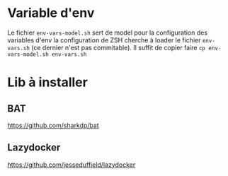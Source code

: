 # Variable d'env

Le fichier `env-vars-model.sh` sert de model pour la configuration des variables d'env
la configuration de ZSH cherche à loader le fichier `env-vars.sh` (ce dernier n'est pas commitable).
Il suffit de copier faire `cp env-vars-model.sh env-vars.sh`

# Lib à installer

## BAT

https://github.com/sharkdp/bat

## Lazydocker

https://github.com/jesseduffield/lazydocker